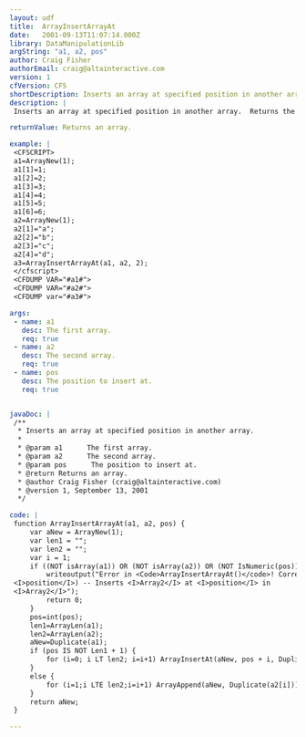 ```yaml
---
layout: udf
title:  ArrayInsertArrayAt
date:   2001-09-13T11:07:14.000Z
library: DataManipulationLib
argString: "a1, a2, pos"
author: Craig Fisher
authorEmail: craig@altainteractive.com
version: 1
cfVersion: CF5
shortDescription: Inserts an array at specified position in another array.
description: |
 Inserts an array at specified position in another array.  Returns the resulting array.  If you secifiy a position one greater than the length of the first array the second array will be concatenated to the first.

returnValue: Returns an array.

example: |
 <CFSCRIPT>
 a1=ArrayNew(1);
 a1[1]=1;
 a1[2]=2;
 a1[3]=3;
 a1[4]=4;
 a1[5]=5;
 a1[6]=6;
 a2=ArrayNew(1);
 a2[1]="a";
 a2[2]="b";
 a2[3]="c";
 a2[4]="d";
 a3=ArrayInsertArrayAt(a1, a2, 2);
 </cfscript>
 <CFDUMP VAR="#a1#">
 <CFDUMP VAR="#a2#">
 <CFDUMP var="#a3#">

args:
 - name: a1
   desc: The first array.
   req: true
 - name: a2
   desc: The second array.
   req: true
 - name: pos
   desc: The position to insert at. 
   req: true


javaDoc: |
 /**
  * Inserts an array at specified position in another array.
  * 
  * @param a1      The first array. 
  * @param a2      The second array. 
  * @param pos      The position to insert at.  
  * @return Returns an array. 
  * @author Craig Fisher (craig@altainteractive.com) 
  * @version 1, September 13, 2001 
  */

code: |
 function ArrayInsertArrayAt(a1, a2, pos) {
     var aNew = ArrayNew(1);
     var len1 = "";
     var len2 = "";
     var i = 1;
     if ((NOT isArray(a1)) OR (NOT isArray(a2)) OR (NOT IsNumeric(pos)) OR (pos LT 1) OR (pos GT ArrayLen(a1) +1) )  {
         writeoutput("Error in <Code>ArrayInsertArrayAt()</code>! Correct usage: ArrayInsertArrayAt(<I>Array1</I>, <I>Array2</I>,
 <I>position</I>) -- Inserts <I>Array2</I> at <I>position</I> in
 <I>Array2</I>");
         return 0;
     }
     pos=int(pos);
     len1=ArrayLen(a1);
     len2=ArrayLen(a2);
     aNew=Duplicate(a1);
     if (pos IS NOT Len1 + 1) {
         for (i=0; i LT len2; i=i+1) ArrayInsertAt(aNew, pos + i, Duplicate(a2[i+1]));
     }
     else {
         for (i=1;i LTE len2;i=i+1) ArrayAppend(aNew, Duplicate(a2[i]));
     }    
     return aNew;
 }

---
```


